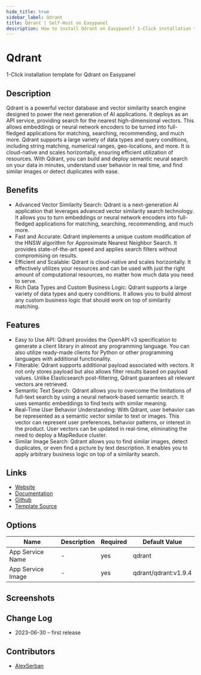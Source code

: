 ```yaml
---
hide_title: true
sidebar_label: Qdrant
title: Qdrant | Self-Host on Easypanel
description: How to install Qdrant on Easypanel? 1-Click installation template for Qdrant on Easypanel
---
```


<!-- generated -->

# Qdrant

1-Click installation template for Qdrant on Easypanel

## Description

Qdrant is a powerful vector database and vector similarity search engine designed to power the next generation of AI applications. It deploys as an API service, providing search for the nearest high-dimensional vectors. This allows embeddings or neural network encoders to be turned into full-fledged applications for matching, searching, recommending, and much more. Qdrant supports a large variety of data types and query conditions, including string matching, numerical ranges, geo-locations, and more. It is cloud-native and scales horizontally, ensuring efficient utilization of resources. With Qdrant, you can build and deploy semantic neural search on your data in minutes, understand user behavior in real time, and find similar images or detect duplicates with ease.

## Benefits

- Advanced Vector Similarity Search: Qdrant is a next-generation AI application that leverages advanced vector similarity search technology. It allows you to turn embeddings or neural network encoders into full-fledged applications for matching, searching, recommending, and much more.
- Fast and Accurate: Qdrant implements a unique custom modification of the HNSW algorithm for Approximate Nearest Neighbor Search. It provides state-of-the-art speed and applies search filters without compromising on results.
- Efficient and Scalable: Qdrant is cloud-native and scales horizontally. It effectively utilizes your resources and can be used with just the right amount of computational resources, no matter how much data you need to serve.
- Rich Data Types and Custom Business Logic: Qdrant supports a large variety of data types and query conditions. It allows you to build almost any custom business logic that should work on top of similarity matching.

## Features

- Easy to Use API: Qdrant provides the OpenAPI v3 specification to generate a client library in almost any programming language. You can also utilize ready-made clients for Python or other programming languages with additional functionality.
- Filterable: Qdrant supports additional payload associated with vectors. It not only stores payload but also allows filter results based on payload values. Unlike Elasticsearch post-filtering, Qdrant guarantees all relevant vectors are retrieved.
- Semantic Text Search: Qdrant allows you to overcome the limitations of full-text search by using a neural network-based semantic search. It uses semantic embeddings to find texts with similar meaning.
- Real-Time User Behavior Understanding: With Qdrant, user behavior can be represented as a semantic vector similar to text or images. This vector can represent user preferences, behavior patterns, or interest in the product. User vectors can be updated in real-time, eliminating the need to deploy a MapReduce cluster.
- Similar Image Search: Qdrant allows you to find similar images, detect duplicates, or even find a picture by text description. It enables you to apply arbitrary business logic on top of a similarity search.

## Links

- [Website](https://qdrant.tech/)
- [Documentation](https://qdrant.tech/documentation/)
- [Github](https://github.com/qdrant/qdrant)
- [Template Source](https://github.com/easypanel-io/templates/tree/main/templates/qdrant)

## Options

Name | Description | Required | Default Value
-|-|-|-
App Service Name | - | yes | qdrant
App Service Image | - | yes | qdrant/qdrant:v1.9.4

## Screenshots


## Change Log

- 2023-06-30 – first release

## Contributors

- [AlexSerban](https://github.com/serban-alexandru)
